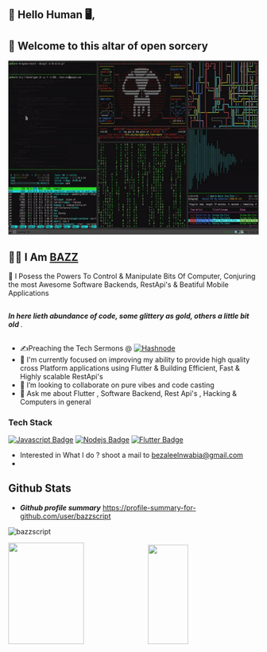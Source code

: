 ## 👋 Hello Human 🖥️, 

## 🔮 Welcome to this altar of open sorcery

<img src='https://github.com/bazzscript/bazzscript/blob/main/ezgif.com-gif-maker.gif' width='600' height='350'>

## 👨‍💻 I Am [BAZZ](https://www.linkedin.com/in/bezaleel-nwabia/)

   🧙 I Posess the Powers To Control & Manipulate Bits Of Computer, Conjuring the most Awesome Software Backends, RestApi's & Beatiful Mobile Applications
##
<strong><em> In here lieth abundance of code, some glittery as gold, others a little bit old </em></strong>.
##
- ✍️Preaching the Tech Sermons @ <a href="https://hashnode.com/@emexbazz" target="_blank"><img alt="Hashnode" src="https://img.shields.io/badge/-Hashnode-2962FF?logo=hashnode&style=flat-square" /></a>
- 🚧 I'm currently focused on improving my ability to provide high quality cross Platform applications using Flutter & Building Efficient, Fast & Highly scalable RestApi's
- 👯 I’m looking to collaborate on pure vibes and code casting
- 💬 Ask me about Flutter , Software Backend, Rest Api's , Hacking & Computers in general


### Tech Stack

[![Javascript Badge](https://img.shields.io/badge/-Javascript-F0DB4F?style=for-the-badge&labelColor=black&logo=javascript&logoColor=F0DB4F)](#) [![Nodejs Badge](https://img.shields.io/badge/-Nodejs-3C873A?style=for-the-badge&labelColor=black&logo=node.js&logoColor=3C873A)](#) [![Flutter Badge](https://img.shields.io/badge/-Flutter-007acc?style=for-the-badge&labelColor=black&logo=flutter&logoColor=007acc)](#)


- Interested in What I do ? shoot a mail to bezaleelnwabia@gmail.com
-
## Github Stats

- ***Github profile summary*** <a href="https://profile-summary-for-github.com/user/bazzscript">https://profile-summary-for-github.com/user/bazzscript</a>

<p>
<img src="https://github-readme-streak-stats.herokuapp.com/?user=bazzscript&theme=blueberry" alt="bazzscript"/>
</p>

<p>
<img src="https://github-readme-stats.vercel.app/api?username=bazzscript&count_private=true&show_icons=true&theme=blueberry" width=55% height="204px"/>
<img src="https://github-readme-stats.vercel.app/api/top-langs/?username=bazzscript&show_icons=true&layout=compact&cache_seconds=1800&langs_count=8&theme=blueberry&count_private=true&show_icons=true" width=40% height="200px"/>
</p>


<!-- bazzscript/bazzscript is a ✨ special ✨ repository because its `README.md` (this file) appears on your GitHub profile.
You can click the Preview link to take a look at your changes.
- -->
